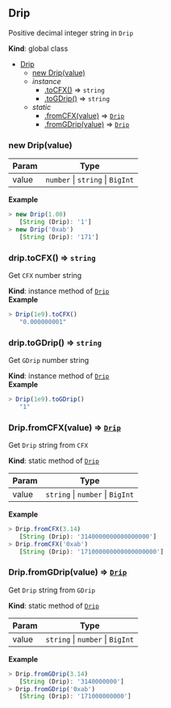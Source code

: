 <a name="Drip"></a>

## Drip
Positive decimal integer string in `Drip`

**Kind**: global class  

* [Drip](#Drip)
    * [new Drip(value)](#new_Drip_new)
    * _instance_
        * [.toCFX()](#Drip+toCFX) ⇒ <code>string</code>
        * [.toGDrip()](#Drip+toGDrip) ⇒ <code>string</code>
    * _static_
        * [.fromCFX(value)](#Drip.fromCFX) ⇒ [<code>Drip</code>](#Drip)
        * [.fromGDrip(value)](#Drip.fromGDrip) ⇒ [<code>Drip</code>](#Drip)

<a name="new_Drip_new"></a>

### new Drip(value)

| Param | Type |
| --- | --- |
| value | <code>number</code> \| <code>string</code> \| <code>BigInt</code> | 

**Example**  
```js
> new Drip(1.00)
   [String (Drip): '1']
> new Drip('0xab')
   [String (Drip): '171']
```
<a name="Drip+toCFX"></a>

### drip.toCFX() ⇒ <code>string</code>
Get `CFX` number string

**Kind**: instance method of [<code>Drip</code>](#Drip)  
**Example**  
```js
> Drip(1e9).toCFX()
   "0.000000001"
```
<a name="Drip+toGDrip"></a>

### drip.toGDrip() ⇒ <code>string</code>
Get `GDrip` number string

**Kind**: instance method of [<code>Drip</code>](#Drip)  
**Example**  
```js
> Drip(1e9).toGDrip()
   "1"
```
<a name="Drip.fromCFX"></a>

### Drip.fromCFX(value) ⇒ [<code>Drip</code>](#Drip)
Get `Drip` string from `CFX`

**Kind**: static method of [<code>Drip</code>](#Drip)  

| Param | Type |
| --- | --- |
| value | <code>string</code> \| <code>number</code> \| <code>BigInt</code> | 

**Example**  
```js
> Drip.fromCFX(3.14)
   [String (Drip): '3140000000000000000']
> Drip.fromCFX('0xab')
   [String (Drip): '171000000000000000000']
```
<a name="Drip.fromGDrip"></a>

### Drip.fromGDrip(value) ⇒ [<code>Drip</code>](#Drip)
Get `Drip` string from `GDrip`

**Kind**: static method of [<code>Drip</code>](#Drip)  

| Param | Type |
| --- | --- |
| value | <code>string</code> \| <code>number</code> \| <code>BigInt</code> | 

**Example**  
```js
> Drip.fromGDrip(3.14)
   [String (Drip): '3140000000']
> Drip.fromGDrip('0xab')
   [String (Drip): '171000000000']
```
